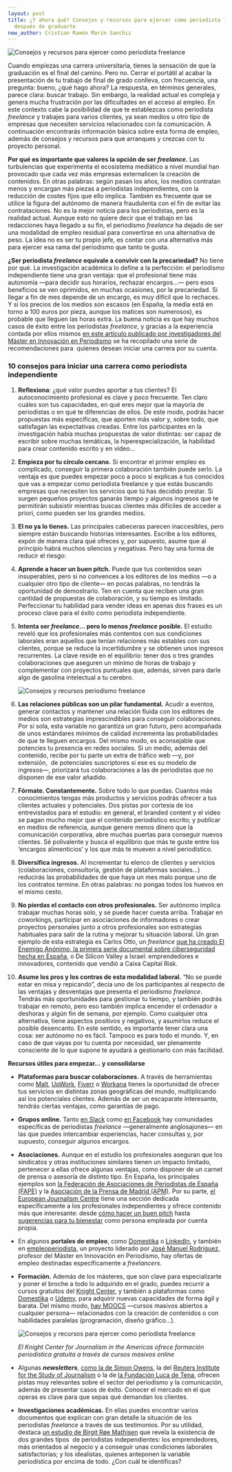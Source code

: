 ```yaml
---
layout: post
title: ¿Y ahora qué? Consejos y recursos para ejercer como periodista freelance
  después de graduarte
new_author: Cristian Ramón Marín Sanchiz
---
```

![Consejos y recursos para ejercer como periodista freelance](https://lh6.googleusercontent.com/OB2NaPuWmjfa8RSgpCB2UJH_UAZINAsfRiDseKjyPoZ56tZfifLOYHLgraYfxxgV_M9OACyAWup-IaqYsTjCoGnZgk5xG_yr38jZ7dk6kPWJWttAYbLsTpais1dH70ZfTeurfnq2 "Consejos y recursos para ejercer como periodista freelance")

Cuando empiezas una carrera universitaria, tienes la sensación de que la graduación es el final del camino. Pero no. Cerrar el portátil al acabar la presentación de tu trabajo de final de grado conlleva, con frecuencia, una pregunta: bueno, ¿qué hago ahora? La respuesta, en términos generales, parece clara: buscar trabajo. Sin embargo, la realidad actual es compleja y genera mucha frustración por las dificultades en el acceso al empleo. En este contexto cabe la posibilidad de que te establezcas como periodista *freelance* y trabajes para varios clientes, ya sean medios u otro tipo de empresas que necesiten servicios relacionados con la comunicación. A  continuación encontrarás información básica sobre esta forma de empleo, además de consejos y recursos para que arranques y crezcas con tu proyecto personal.

**Por qué es importante que valores la opción de ser *freelance*.** Las turbulencias que experimenta el ecosistema mediático a nivel mundial han provocado que cada vez más empresas externalicen la creación de contenidos. En otras palabras: según pasan los años, los medios contratan menos y encargan más piezas a periodistas independientes, con la reducción de costes fijos que ello implica. También es frecuente que se utilice la figura del autónomo de manera fraudulenta con el fin de evitar las contrataciones. No es la mejor noticia para los periodistas, pero es la realidad actual. Aunque esto no quiere decir que el trabajo en las redacciones haya llegado a su fin, el periodismo *freelance* ha dejado de ser una modalidad de empleo residual para convertirse en una alternativa de peso. La idea no es ser tu propio jefe, es contar con una alternativa más para ejercer esa rama del periodismo que tanto te gusta.

**¿Ser periodista *freelance* equivale a convivir con la precariedad?** No tiene por qué. La investigación académica lo define a la perfección: el periodismo independiente tiene una gran ventaja: que el profesional tiene más autonomía ―para decidir sus horarios, rechazar encargos…― pero esos beneficios se ven oprimidos, en muchas ocasiones, por la precariedad. Si llegar a fin de mes depende de un encargo, es muy difícil que lo rechaces. Y si los precios de los medios son escasos (en España, la media está en torno a 100 euros por pieza, aunque los matices son numerosos), es probable que lleguen las horas extra. La buena noticia es que hay muchos casos de éxito entre los periodistas *freelance*, y gracias a la experiencia contada por ellos mismos [en este artículo publicado por investigadores del Máster en Innovación en Periodismo](https://www.tandfonline.com/doi/full/10.1080/17512786.2021.1929414?src=) se ha recopilado una serie de recomendaciones para  quienes desean iniciar una carrera por su cuenta.

### 10 consejos para iniciar una carrera como periodista independiente

1. **Reflexiona**: ¿qué valor puedes aportar a tus clientes? El autoconocimiento profesional es clave y poco frecuente. Ten claro  cuáles son tus capacidades, en qué eres mejor que la mayoría de periodistas o en qué te diferencias de ellos. De este modo, podrás hacer propuestas más específicas, que aporten más valor y, sobre todo, que satisfagan las expectativas creadas. Entre los participantes en la investigación había muchas propuestas de valor distintas: ser capaz de escribir sobre muchas temáticas, la hiperespecialización, la habilidad para crear contenido escrito y en vídeo…
2. **Empieza por tu círculo cercano.** Si encontrar el primer empleo es complicado, conseguir la primera colaboración también puede serlo. La ventaja es que puedes empezar poco a poco si explicas a tus conocidos que vas a empezar como periodista freelance y que estás buscando empresas que necesiten los servicios que tú has decidido prestar. Si surgen pequeños proyectos ganarás tiempo y algunos ingresos que te permitirán subsistir mientras buscas clientes más difíciles de acceder a priori, como pueden ser los grandes medios.
3. **El no ya lo tienes.** Las principales cabeceras parecen inaccesibles, pero siempre están buscando historias interesantes. Escribe a los editores, expón de manera clara qué ofreces y, por supuesto, asume que al principio habrá muchos silencios y negativas. Pero hay una forma de reducir el riesgo:
4. **Aprende a hacer un buen pitch.** Puede que tus contenidos sean insuperables, pero si no convences a los editores de los medios ―o a cualquier otro tipo de cliente― en pocas palabras, no tendrás la oportunidad de demostrarlo. Ten en cuenta que reciben una gran cantidad de propuestas de colaboración, y su tiempo es limitado. Perfeccionar tu habilidad para vender ideas en apenas dos frases es un proceso clave para el éxito como periodista independiente.
5. **Intenta ser *freelance*… pero lo menos *freelance* posible.** El estudio reveló que los profesionales más contentos con sus condiciones laborales eran aquellos que tenían relaciones más estables con sus clientes, porque se reduce la incertidumbre y se obtienen unos ingresos recurrentes. La clave reside en el equilibrio: tener dos o tres grandes colaboraciones que aseguren un mínimo de horas de trabajo y complementar con proyectos puntuales que, además, sirven para darle algo de gasolina intelectual a tu cerebro.

   ![Consejos y recursos periodismo freelance](/images/shots/consejos-recursos-periodismo-freelance.jpg "Consejos y recursos periodismo freelance")
6. **Las relaciones públicas son un pilar fundamental.** Acudir a eventos, generar contactos y mantener una relación fluida con los editores de medios son estrategias imprescindibles para conseguir colaboraciones. Por sí sola, esta variable no garantiza un gran futuro, pero acompañada de unos estándares mínimos de calidad incrementa las probabilidades de que te lleguen encargos. Del mismo modo, es aconsejable que potencies tu presencia en redes sociales. Si un medio, además del contenido, recibe por tu parte un extra de tráfico web ―y, por extensión,  de potenciales suscriptores si ese es su modelo de ingresos―, priorizará tus colaboraciones a las de periodistas que no disponen de ese valor añadido. 
7. **Fórmate. Constantemente.** Sobre todo lo que puedas. Cuantos más conocimientos tengas más productos y servicios podrás ofrecer a tus clientes actuales y potenciales. Dos pistas por cortesía de los entrevistados para el estudio: en general, el branded content y el vídeo se pagan mucho mejor que el contenido periodístico escrito; y publicar en medios de referencia, aunque genere menos dinero que la comunicación corporativa, abre muchas puertas para conseguir nuevos clientes. Sé polivalente y busca el equilibrio que más te guste entre los ‘encargos alimenticios’ y los que más te mueven a nivel periodístico. 
8. **Diversifica ingresos.** Al incrementar tu elenco de clientes y servicios (colaboraciones, consultoría, gestión de plataformas sociales…) reducirás las probabilidades de que haya un mes malo porque uno de los contratos termine. En otras palabras: no pongas todos los huevos en el mismo cesto.
9. **No pierdas el contacto con otros profesionales.** Ser autónomo implica trabajar muchas horas solo, y se puede hacer cuesta arriba. Trabajar en coworkings, participar en asociaciones de informadores o crear proyectos personales junto a otros profesionales son estrategias habituales para salir de la rutina y mejorar tu situación laboral. Un gran ejemplo de esta estrategia es Carlos Otto, un *freelance* [que ha creado El Enemigo Anónimo, la primera serie documental sobre ciberseguridad hecha en España,](https://mip.umh.es/blog/2021/02/17/enemigo-anonimo-serie-documental-ciberseguridad-carlos-otto-branded-content/) o De Silicon Valley a Israel: emprendedores e innovadores, contenido que vendió a Caixa Capital Risk.
10. **Asume los pros y los contras de esta modalidad laboral.** “No se puede estar en misa y repicando”, decía uno de los participantes al respecto de las ventajas y desventajas que presenta el periodismo *freelance*. Tendrás más oportunidades para gestionar tu tiempo, y también podrás trabajar en remoto, pero eso también implica encender el ordenador a deshoras y algún fin de semana, por ejemplo. Como cualquier otra alternativa, tiene aspectos positivos y negativos, y asumirlos reduce el posible desencanto. En este sentido, es importante tener clara una cosa: ser autónomo no es fácil. Tampoco es para todo el mundo. Y, en caso de que vayas por tu cuenta por necesidad, ser plenamente consciente de lo que supone te ayudará a gestionarlo con más facilidad.



**Recursos útiles para empezar… y consolidarse**

* **Plataformas para buscar colaboraciones.** A través de herramientas como [Malt](https://www.malt.es/), [UpWork](https://www.upwork.com/), [Fiverr](https://es.fiverr.com/) o [Workana](https://www.workana.com/) tienes la oportunidad de ofrecer tus servicios en distintas zonas geográficas del mundo, multiplicando así los potenciales clientes. Además de ser un escaparate interesante, tendrás ciertas ventajas, como garantías de pago.
* **Grupos online.** Tanto [en Slack](https://freelancesoc.slack.com/) como [en Facebook](https://www.facebook.com/groups/2526455974236281) hay comunidades específicas de periodistas *freelance* ―generalmente anglosajones― en las que puedes intercambiar experiencias, hacer consultas y, por supuesto, conseguir algunos encargos.  
* **Asociaciones.** Aunque en el estudio los profesionales aseguran que los sindicatos y otras instituciones similares tienen un impacto limitado, pertenecer a ellas ofrece algunas ventajas, como disponer de un carnet de prensa o asesoría de distinto tipo. En España, los principales ejemplos son [la Federación de Asociaciones de Periodistas de España (FAPE)](https://fape.es/) y la [Asociación de la Prensa de Madrid (APM)](https://www.apmadrid.es/). Por su parte, [el European Journalism Centre](https://ejc.net/) tiene una sección dedicada específicamente a los profesionales independientes y ofrece contenido más que interesante: desde [cómo hacer un buen pitch](https://i.ytimg.com/an_webp/T1_Kx2gf05g/mqdefault_6s.webp?du=3000&sqp=CNChhIYG&rs=AOn4CLDYuaXhkbAqSrBLdnvWExzz9Bbiyg) hasta [sugerencias para tu bienestar](https://www.youtube.com/watch?v=6resytW3_78) como persona empleada por cuenta propia.
* En algunos **portales de empleo**, como [Domestika](https://www.domestika.org/es/jobs/freelance) o [LinkedIn](https://www.linkedin.com/jobs/?originalSubdomain=es), y también en [empleoperiodista](https://empleoperiodista.us18.list-manage.com/subscribe?u=d477c9b51e2b996cc51119c9b&id=68e15da97f), un proyecto liderado por [José Manuel Rodríguez](https://twitter.com/josemanuelrodos), profesor del Máster en Innovación en Periodismo, hay ofertas de empleo destinadas específicamente a *freelancers*. 
* **Formación.** Además de los másteres, que son clave para especializarte y poner el broche a todo lo adquirido en el grado, puedes recurrir a cursos gratuitos del [Knight Center](https://knightcenter.utexas.edu/), y también a plataformas como [Domestika](https://www.domestika.org/es) o [Udemy](https://www.udemy.com/), para adquirir nuevas capacidades de forma ágil y barata. Del mismo modo, [hay MOOCS](https://mooc.es/) ―cursos masivos abiertos a cualquier persona― relacionados con la creación de contenidos o con habilidades paralelas (programación, diseño gráfico…).

  ![Consejos y recursos para ejercer como periodista freelance](/images/shots/consejos-recursos-periodista-freelance.png "Consejos y recursos para ejercer como periodista freelance")

  *El Knight Center for Journalism in the Americas ofrece formación periodística gratuita a través de cursos masivos online*
* Algunas ***newsletters***, [como la de Simon Owens](https://simonowens.substack.com/), la del [Reuters Institute for the Study of Journalism](https://reutersinstitute.politics.ox.ac.uk/es) o la de [la Fundación Luca de Tena](https://laboratoriodeperiodismo.org/), ofrecen pistas muy relevantes sobre el sector del periodismo y la comunicación, además de presentar casos de éxito. Conocer el mercado en el que operas es clave para que sepas qué demandan los clientes.
* **Investigaciones académicas.** En ellas puedes encontrar varios documentos que explican con gran detalle la situación de los periodistas *freelance* a través de sus testimonios. Por su utilidad, destaca [un estudio de Birgit Røe Mathisen](https://www.researchgate.net/publication/335239597_Entrepreneurs_and_Idealists_-_Freelance_Journalists_at_the_Intersection_of_Autonomy_and_Constraints) que revela la existencia de dos grandes tipos  de periodistas independientes: los emprendedores, más orientados al negocio y a conseguir unas condiciones laborales satisfactorias; y los idealistas, quienes anteponen la variable periodística por encima de todo. ¿Con cuál te identificas?